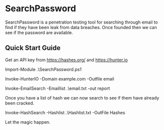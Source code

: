 # SearchPassword

SearchPassword is a penetration testing tool for searching through email to find if they have been leak from data breaches. Once founded then we can see if the password are available.

## Quick Start Guide

Get an API key from https://hashes.org/ and https://hunter.io

Import-Module .\SearchPassword.ps1

Invoke-HunterIO -Domain example.com -Outfile email

Invoke-EmailSearch -Emaillist .\email.txt -out report

Once you have a list of hash we can now search to see if them have already been cracked.

Invoke-HashSearch -Hashlist .\Hashlist.txt -OutFile Hashes

Let the magic happen.